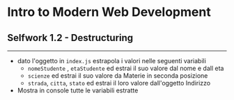 # Intro to Modern Web Development
## Selfwork 1.2 - Destructuring

---
* dato l'oggetto in `index.js` estrapola i valori nelle seguenti variabili 
  *  `nomeStudente` , `etaStudente` ed estrai il suo valore dal nome e dall eta 
  * `scienze` ed estrai il suo valore da Materie in seconda posizione
  * `strada`, `citta`, `stato` ed estrai il loro valore dall'oggetto Indirizzo
* Mostra in console tutte le variabili estratte 

